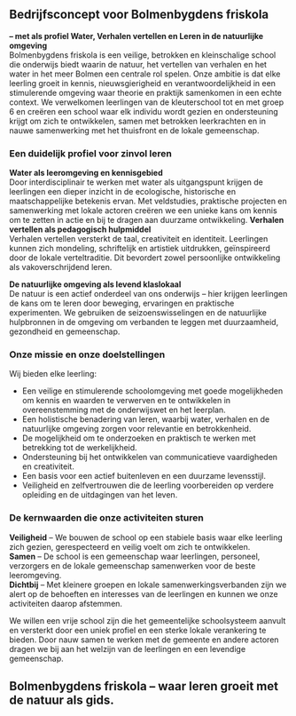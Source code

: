 ---
---


## Bedrijfsconcept voor Bolmenbygdens friskola 
**– met als profiel Water, Verhalen vertellen en Leren in de natuurlijke omgeving**  
Bolmenbygdens friskola is een veilige, betrokken en kleinschalige school die onderwijs biedt waarin de natuur, het vertellen van verhalen en het water in het meer Bolmen een centrale rol spelen. Onze ambitie is dat elke leerling groeit in kennis, nieuwsgierigheid en verantwoordelijkheid in een stimulerende omgeving waar theorie en praktijk samenkomen in een echte context.
We verwelkomen leerlingen van de kleuterschool tot en met groep 6 en creëren een school waar elk individu wordt gezien en ondersteuning krijgt om zich te ontwikkelen, samen met betrokken leerkrachten en in nauwe samenwerking met het thuisfront en de lokale gemeenschap.

### Een duidelijk profiel voor zinvol leren
**Water als leeromgeving en kennisgebied**     
Door interdisciplinair te werken met water als uitgangspunt krijgen de leerlingen een dieper inzicht in de ecologische, historische en maatschappelijke betekenis ervan. Met veldstudies, praktische projecten en samenwerking met lokale actoren creëren we een unieke kans om kennis om te zetten in actie en bij te dragen aan duurzame ontwikkeling. 
**Verhalen vertellen als pedagogisch hulpmiddel**   
Verhalen vertellen versterkt de taal, creativiteit en identiteit. Leerlingen kunnen zich mondeling, schriftelijk en artistiek uitdrukken, geïnspireerd door de lokale verteltraditie. Dit bevordert zowel persoonlijke ontwikkeling als vakoverschrijdend leren. 

**De natuurlijke omgeving als levend klaslokaal**   
De natuur is een actief onderdeel van ons onderwijs – hier krijgen leerlingen de kans om te leren door beweging, ervaringen en praktische experimenten. We gebruiken de seizoenswisselingen en de natuurlijke hulpbronnen in de omgeving om verbanden te leggen met duurzaamheid, gezondheid en gemeenschap. 


### Onze missie en onze doelstellingen  
Wij bieden elke leerling:
- Een veilige en stimulerende schoolomgeving met goede mogelijkheden om kennis en waarden te verwerven en te ontwikkelen in overeenstemming met de onderwijswet en het leerplan.
- Een holistische benadering van leren, waarbij water, verhalen en de natuurlijke omgeving zorgen voor relevantie en betrokkenheid. 
- De mogelijkheid om te onderzoeken en praktisch te werken met betrekking tot de werkelijkheid. 
- Ondersteuning bij het ontwikkelen van communicatieve vaardigheden en creativiteit. 
- Een basis voor een actief buitenleven en een duurzame levensstijl. 
- Veiligheid en zelfvertrouwen die de leerling voorbereiden op verdere opleiding en de uitdagingen van het leven. 

### De kernwaarden die onze activiteiten sturen  
  
**Veiligheid** – We bouwen de school op een stabiele basis waar elke leerling zich gezien, gerespecteerd en veilig voelt om zich te ontwikkelen.  
**Samen** – De school is een gemeenschap waar leerlingen, personeel, verzorgers en de lokale gemeenschap samenwerken voor de beste leeromgeving.  
**Dichtbij** – Met kleinere groepen en lokale samenwerkingsverbanden zijn we alert op de behoeften en interesses van de leerlingen en kunnen we onze activiteiten daarop afstemmen.  


We willen een vrije school zijn die het gemeentelijke schoolsysteem aanvult en versterkt door een uniek profiel en een sterke lokale verankering te bieden. Door nauw samen te werken met de gemeente en andere actoren dragen we bij aan het welzijn van de leerlingen en een levendige gemeenschap.

## Bolmenbygdens friskola – waar leren groeit met de natuur als gids.
